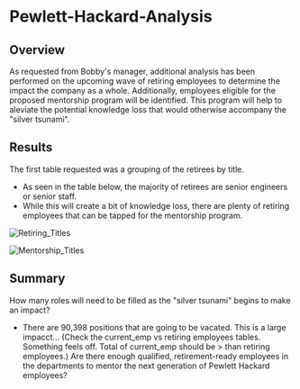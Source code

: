 # Pewlett-Hackard-Analysis

## Overview
  As requested from Bobby's manager, additional analysis has been performed on the upcoming wave of retiring employees to determine the impact the company as a whole. Additionally, employees eligible for the proposed mentorship program will be identified. This program will help to aleviate the potential knowledge loss that would otherwise accompany the "silver tsunami".
  
## Results
The first table requested was a grouping of the retirees by title. 
- As seen in the table below, the majority of retirees are senior engineers or senior staff. 
- While this will create a bit of knowledge loss, there are plenty of retiring employees that can be tapped for the mentorship program.

![Retiring_Titles](https://user-images.githubusercontent.com/40553064/121290618-91254100-c8ac-11eb-97d1-8395de741274.png)

![Mentorship_Titles](https://user-images.githubusercontent.com/40553064/121291754-6dfb9100-c8ae-11eb-820f-3c2700a10ce2.png)


## Summary

How many roles will need to be filled as the "silver tsunami" begins to make an impact?
  - There are 90,398 positions that are going to be vacated. This is a large impacct... (Check the current_emp vs retiring employees tables. Something feels off. Total of current_emp should be > than retiring employees.)
Are there enough qualified, retirement-ready employees in the departments to mentor the next generation of Pewlett Hackard employees?
